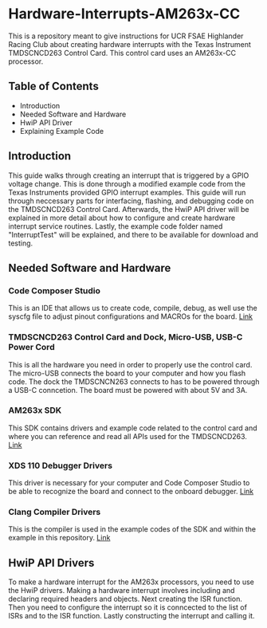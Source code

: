 # Hardware-Interrupts-AM263x-CC
This is a repository meant to give instructions for UCR FSAE Highlander Racing Club about creating hardware interrupts with the Texas Instrument TMDSCNCD263 Control Card. This control card uses an AM263x-CC processor.

## Table of Contents
* Introduction
* Needed Software and Hardware
* HwiP API Driver
* Explaining Example Code

## Introduction
This guide walks through creating an interrupt that is triggered by a GPIO voltage change. This is done through a modified example code from the Texas Instruments provided GPIO interrupt examples. This guide will run through neccessary parts for interfacing, flashing, and debugging code on the TMDSCNCD263 Control Card. Afterwards, the HwiP API driver will be explained in more detail about how to configure and create hardware interrupt service routines. Lastly, the example code folder named "InterruptTest" will be explained, and there to be available for download and testing.

## Needed Software and Hardware

### Code Composer Studio
This is an IDE that allows us to create code, compile, debug, as well use the syscfg file to adjust pinout configurations and MACROs for the board. [Link](https://www.ti.com/tool/CCSTUDIO#downloads)
### TMDSCNCD263 Control Card and Dock, Micro-USB, USB-C Power Cord
This is all the hardware you need in order to properly use the control card. The micro-USB connects the board to your computer and how you flash code. The dock the TMDSCNCN263 connects to has to be powered through a USB-C conncetion. The board must be powered with about 5V and 3A.
### AM263x SDK
This SDK contains drivers and example code related to the control card and where you can reference and read all APIs used for the TMDSCNCD263. [Link](https://www.ti.com/tool/MCU-PLUS-SDK-AM263X)
### XDS 110 Debugger Drivers
This driver is necessary for your computer and Code Composer Studio to be able to recognize the board and connect to the onboard debugger. [Link](https://software-dl.ti.com/ccs/esd/documents/xdsdebugprobes/emu_xds_software_package_download.html)
### Clang Compiler Drivers
This is the compiler is used in the example codes of the SDK and within the example in this repository. [Link](https://www.ti.com/tool/download/ARM-CGT-CLANG/4.0.0.LTS)

## HwiP API Drivers
To make a hardware interrupt for the AM263x processors, you need to use the HwiP drivers. Making a hardware interrupt involves including and declaring required headers and objects. Next creating the ISR function. Then you need to configure the interrupt so it is conncected to the list of ISRs and to the ISR function. Lastly constructing the interrupt and calling it.
